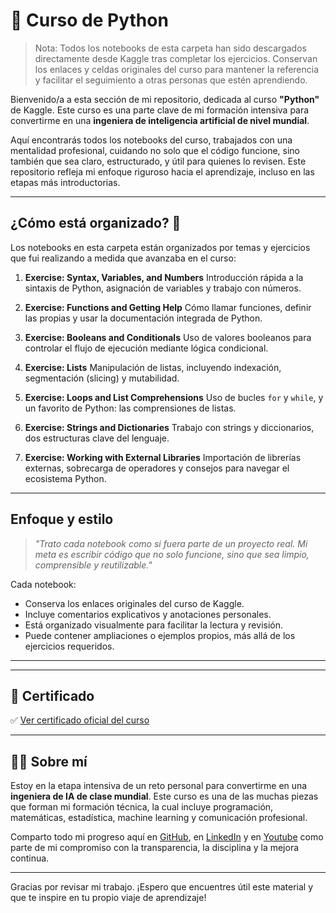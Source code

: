 
# 🐍 Curso de Python

> Nota: Todos los notebooks de esta carpeta han sido descargados directamente desde Kaggle tras completar los ejercicios. Conservan los enlaces y celdas originales del curso para mantener la referencia y facilitar el seguimiento a otras personas que estén aprendiendo.


Bienvenido/a a esta sección de mi repositorio, dedicada al curso **"Python"** de Kaggle. Este curso es una parte clave de mi formación intensiva para convertirme en una **ingeniera de inteligencia artificial de nivel mundial**.

Aquí encontrarás todos los notebooks del curso, trabajados con una mentalidad profesional, cuidando no solo que el código funcione, sino también que sea claro, estructurado, y útil para quienes lo revisen. Este repositorio refleja mi enfoque riguroso hacia el aprendizaje, incluso en las etapas más introductorias.

---

## ¿Cómo está organizado? 📂

Los notebooks en esta carpeta están organizados por temas y ejercicios que fui realizando a medida que avanzaba en el curso:

1. **Exercise: Syntax, Variables, and Numbers**
   Introducción rápida a la sintaxis de Python, asignación de variables y trabajo con números.

2. **Exercise: Functions and Getting Help**
   Cómo llamar funciones, definir las propias y usar la documentación integrada de Python.

3. **Exercise: Booleans and Conditionals**
   Uso de valores booleanos para controlar el flujo de ejecución mediante lógica condicional.

4. **Exercise: Lists**
   Manipulación de listas, incluyendo indexación, segmentación (slicing) y mutabilidad.

5. **Exercise: Loops and List Comprehensions**
   Uso de bucles `for` y `while`, y un favorito de Python: las comprensiones de listas.

6. **Exercise: Strings and Dictionaries**
   Trabajo con strings y diccionarios, dos estructuras clave del lenguaje.

7. **Exercise: Working with External Libraries**
   Importación de librerías externas, sobrecarga de operadores y consejos para navegar el ecosistema Python.

---

##  Enfoque y estilo

> _"Trato cada notebook como si fuera parte de un proyecto real. Mi meta es escribir código que no solo funcione, sino que sea limpio, comprensible y reutilizable."_

Cada notebook:
- Conserva los enlaces originales del curso de Kaggle.
- Incluye comentarios explicativos y anotaciones personales.
- Está organizado visualmente para facilitar la lectura y revisión.
- Puede contener ampliaciones o ejemplos propios, más allá de los ejercicios requeridos.

---


---

## 📜 Certificado

✅ [Ver certificado oficial del curso](https://www.kaggle.com/learn/certification/fatimais/python)

---

## 👩‍💻 Sobre mí

Estoy en la etapa intensiva de un reto personal para convertirme en una **ingeniera de IA de clase mundial**. Este curso es una de las muchas piezas que forman mi formación técnica, la cual incluye programación, matemáticas, estadística, machine learning y comunicación profesional.

Comparto todo mi progreso aquí en [GitHub](https://github.com/kumichin), en [LinkedIn](https://www.linkedin.com/in/kumiko-aisaka/) y en [Youtube](https://www.youtube.com/@IASinExcusas) como parte de mi compromiso con la transparencia, la disciplina y la mejora continua.

---

Gracias por revisar mi trabajo. ¡Espero que encuentres útil este material y que te inspire en tu propio viaje de aprendizaje!

